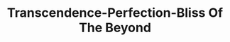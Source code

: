 ---
title: "Transcendence-Perfection-Bliss Of The Beyond"
url: /washington/transcendence-perfection-bliss-of-the-beyond/
shop: Andenken
---
